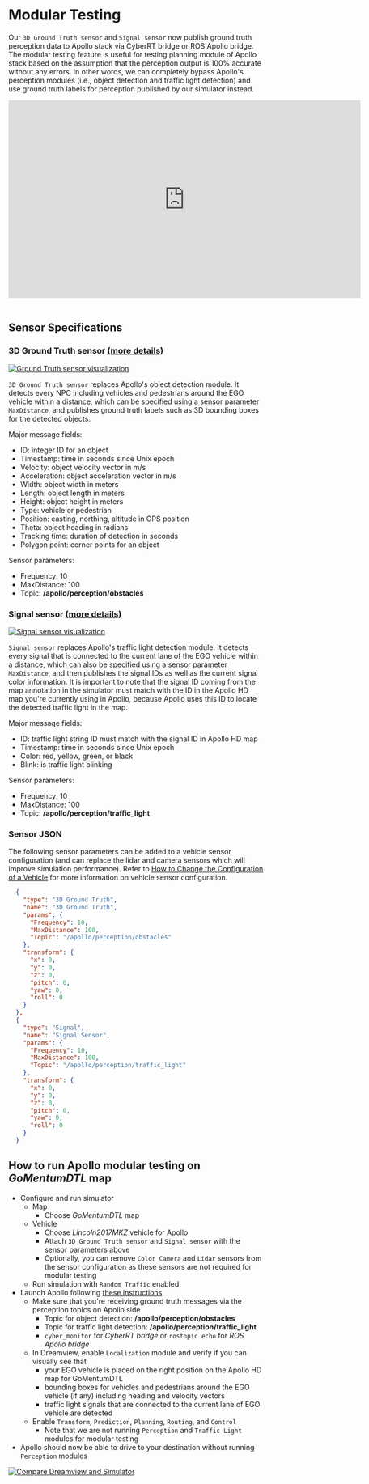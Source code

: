 # Modular Testing

Our `3D Ground Truth sensor` and `Signal sensor` now publish ground truth perception data to Apollo stack via CyberRT bridge or ROS Apollo bridge. The modular testing feature is useful for testing planning module of Apollo stack based on the assumption that the perception output is 100% accurate without any errors. In other words, we can completely bypass Apollo's perception modules (i.e., object detection and traffic light detection) and use ground truth labels for perception published by our simulator instead.

<div class="video-container">
    <iframe style="display:block;margin:auto;" width="696" height="391" src="https://www.youtube.com/embed/xxxxxxxxxx" frameborder="0" allow="accelerometer; autoplay; encrypted-media; gyroscope; picture-in-picture" allowfullscreen></iframe>
</div>
<br>

## Sensor Specifications

### 3D Ground Truth sensor [(more details)](https://www.lgsvlsimulator.com/docs/sensor-json-options/#3d-ground-truth)

[![Ground Truth sensor visualization](./images/modular-testing/ground-truth-sensor.png)](./images/modular-testing/full_size_images/ground-truth-sensor.png)

`3D Ground Truth sensor` replaces Apollo's object detection module. It detects every NPC including vehicles and pedestrians around the EGO vehicle within a distance, which can be specified using a sensor parameter `MaxDistance`, and publishes ground truth labels such as 3D bounding boxes for the detected objects.

Major message fields:

- ID: integer ID for an object
- Timestamp: time in seconds since Unix epoch
- Velocity: object velocity vector in m/s
- Acceleration: object acceleration vector in m/s
- Width: object width in meters
- Length: object length in meters
- Height: object height in meters
- Type: vehicle or pedestrian
- Position: easting, northing, altitude in GPS position
- Theta: object heading in radians
- Tracking time: duration of detection in seconds
- Polygon point: corner points for an object

Sensor parameters:

- Frequency: 10
- MaxDistance: 100
- Topic: **/apollo/perception/obstacles**

### Signal sensor [(more details)](https://www.lgsvlsimulator.com/docs/sensor-json-options/#signal-sensor)

[![Signal sensor visualization](./images/modular-testing/signal-sensor.png)](./images/modular-testing/full_size_images/signal-sensor.png)

`Signal sensor` replaces Apollo's traffic light detection module. It detects every signal that is connected to the current lane of the EGO vehicle within a distance, which can also be specified using a sensor parameter `MaxDistance`, and then publishes the signal IDs as well as the current signal color information. It is important to note that the signal ID coming from the map annotation in the simulator must match with the ID in the Apollo HD map you're currently using in Apollo, because Apollo uses this ID to locate the detected traffic light in the map.

Major message fields:

- ID: traffic light string ID must match with the signal ID in Apollo HD map
- Timestamp: time in seconds since Unix epoch
- Color: red, yellow, green, or black
- Blink: is traffic light blinking

Sensor parameters:

- Frequency: 10
- MaxDistance: 100
- Topic: **/apollo/perception/traffic_light**


### Sensor JSON

The following sensor parameters can be added to a vehicle sensor configuration (and can replace the lidar and camera sensors which will improve simulation performance). Refer to [How to Change the Configuration of a Vehicle](vehicles-tab.md#how-to-change-the-configuration-of-a-vehicle) for more information on vehicle sensor configuration.

```JSON
  {
    "type": "3D Ground Truth",
    "name": "3D Ground Truth",
    "params": {
      "Frequency": 10,
      "MaxDistance": 100,
      "Topic": "/apollo/perception/obstacles"
    },
    "transform": {
      "x": 0,
      "y": 0,
      "z": 0,
      "pitch": 0,
      "yaw": 0,
      "roll": 0
    }
  },
  {
    "type": "Signal",
    "name": "Signal Sensor",
    "params": {
      "Frequency": 10,
      "MaxDistance": 100,
      "Topic": "/apollo/perception/traffic_light"
    },
    "transform": {
      "x": 0,
      "y": 0,
      "z": 0,
      "pitch": 0,
      "yaw": 0,
      "roll": 0
    }
  }
```


## How to run Apollo modular testing on *GoMentumDTL* map

- Configure and run simulator
    - Map
        - Choose *GoMentumDTL* map
    - Vehicle
        - Choose *Lincoln2017MKZ* vehicle for Apollo
        - Attach `3D Ground Truth sensor` and `Signal sensor` with the sensor parameters above
        - Optionally, you can remove `Color Camera` and `Lidar` sensors from the sensor configuration as these sensors are not required for modular testing
    - Run simulation with `Random Traffic` enabled
- Launch Apollo following [these instructions](apollo-master-instructions)
    - Make sure that you're receiving ground truth messages via the perception topics on Apollo side
        - Topic for object detection: **/apollo/perception/obstacles**
        - Topic for traffic light detection: **/apollo/perception/traffic_light**
        - `cyber_monitor` for *CyberRT bridge* or `rostopic echo` for *ROS Apollo bridge*
    - In Dreamview, enable `Localization` module and verify if you can visually see that
        - your EGO vehicle is placed on the right position on the Apollo HD map for GoMentumDTL
        - bounding boxes for vehicles and pedestrians around the EGO vehicle (if any) including heading and velocity vectors
        - traffic light signals that are connected to the current lane of EGO vehicle are detected
    - Enable `Transform`, `Prediction`, `Planning`, `Routing`, and `Control`
        - Note that we are not running `Perception` and `Traffic Light` modules for modular testing
- Apollo should now be able to drive to your destination without running `Perception` modules

[![Compare Dreamview and Simulator](./images/modular-testing/compare-dreamview-and-simulator.png)](./images/modular-testing/full_size_images/compare-dreamview-and-simulator.png)
